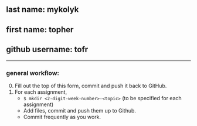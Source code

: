 ## last name: mykolyk
## first name: topher
## github username: tofr
---------------------
### general workflow:
0. Fill out the top of this form, commit and push it back to GitHub.
1. For each assignment,
   * `$ mkdir <2-digit-week-number>-<topic>` (to be specified for each assignment)
   * Add files, commit and push them up to Github.
   * Commit frequently as you work.

 
